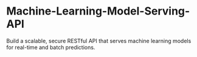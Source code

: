 # Machine-Learning-Model-Serving-API
Build a scalable, secure RESTful API that serves machine learning models for real-time and batch predictions.
